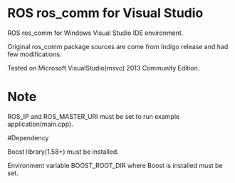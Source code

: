 # ROS ros_comm for Visual Studio

ROS ros_comm for Windows Visual Studio IDE environment. 

Original ros_comm package sources are come from Indigo release and had few modifications.

Tested on Microsoft VisualStudio(msvc) 2013 Community Edition.

# Note

 ROS_IP and ROS_MASTER_URI must be set to run example application(main.cpp).

#Dependency
 
 Boost library(1.58+) must be installed.
 
 Environment variable BOOST_ROOT_DIR where Boost is installed must be set.
